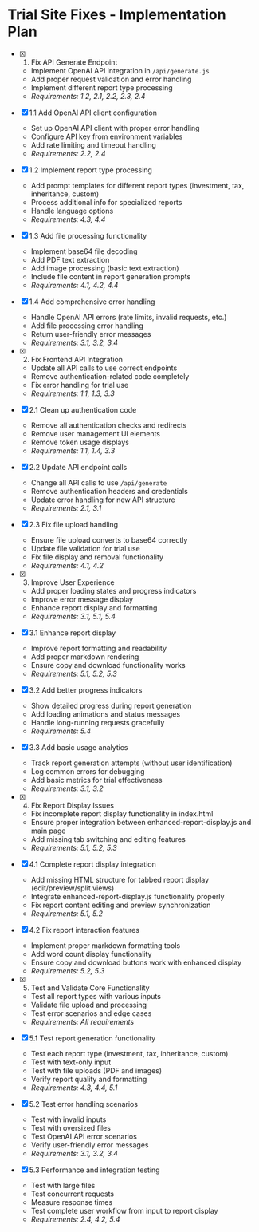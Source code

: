 # Trial Site Fixes - Implementation Plan

- [x] 1. Fix API Generate Endpoint
  - Implement OpenAI API integration in `/api/generate.js`
  - Add proper request validation and error handling
  - Implement different report type processing
  - _Requirements: 1.2, 2.1, 2.2, 2.3, 2.4_

- [x] 1.1 Add OpenAI API client configuration
  - Set up OpenAI API client with proper error handling
  - Configure API key from environment variables
  - Add rate limiting and timeout handling
  - _Requirements: 2.2, 2.4_

- [x] 1.2 Implement report type processing
  - Add prompt templates for different report types (investment, tax, inheritance, custom)
  - Process additional info for specialized reports
  - Handle language options
  - _Requirements: 4.3, 4.4_

- [x] 1.3 Add file processing functionality
  - Implement base64 file decoding
  - Add PDF text extraction
  - Add image processing (basic text extraction)
  - Include file content in report generation prompts
  - _Requirements: 4.1, 4.2, 4.4_

- [x] 1.4 Add comprehensive error handling
  - Handle OpenAI API errors (rate limits, invalid requests, etc.)
  - Add file processing error handling
  - Return user-friendly error messages
  - _Requirements: 3.1, 3.2, 3.4_

- [x] 2. Fix Frontend API Integration
  - Update all API calls to use correct endpoints
  - Remove authentication-related code completely
  - Fix error handling for trial use
  - _Requirements: 1.1, 1.3, 3.3_

- [x] 2.1 Clean up authentication code
  - Remove all authentication checks and redirects
  - Remove user management UI elements
  - Remove token usage displays
  - _Requirements: 1.1, 1.4, 3.3_

- [x] 2.2 Update API endpoint calls
  - Change all API calls to use `/api/generate`
  - Remove authentication headers and credentials
  - Update error handling for new API structure
  - _Requirements: 2.1, 3.1_

- [x] 2.3 Fix file upload handling
  - Ensure file upload converts to base64 correctly
  - Update file validation for trial use
  - Fix file display and removal functionality
  - _Requirements: 4.1, 4.2_

- [x] 3. Improve User Experience
  - Add proper loading states and progress indicators
  - Improve error message display
  - Enhance report display and formatting
  - _Requirements: 3.1, 5.1, 5.4_

- [x] 3.1 Enhance report display
  - Improve report formatting and readability
  - Add proper markdown rendering
  - Ensure copy and download functionality works
  - _Requirements: 5.1, 5.2, 5.3_

- [x] 3.2 Add better progress indicators
  - Show detailed progress during report generation
  - Add loading animations and status messages
  - Handle long-running requests gracefully
  - _Requirements: 5.4_

- [x] 3.3 Add basic usage analytics
  - Track report generation attempts (without user identification)
  - Log common errors for debugging
  - Add basic metrics for trial effectiveness
  - _Requirements: 3.1, 3.2_

- [x] 4. Fix Report Display Issues




  - Fix incomplete report display functionality in index.html
  - Ensure proper integration between enhanced-report-display.js and main page
  - Add missing tab switching and editing features
  - _Requirements: 5.1, 5.2, 5.3_

- [x] 4.1 Complete report display integration


  - Add missing HTML structure for tabbed report display (edit/preview/split views)
  - Integrate enhanced-report-display.js functionality properly
  - Fix report content editing and preview synchronization
  - _Requirements: 5.1, 5.2_

- [x] 4.2 Fix report interaction features


  - Implement proper markdown formatting tools
  - Add word count display functionality
  - Ensure copy and download buttons work with enhanced display
  - _Requirements: 5.2, 5.3_

- [x] 5. Test and Validate Core Functionality





  - Test all report types with various inputs
  - Validate file upload and processing
  - Test error scenarios and edge cases
  - _Requirements: All requirements_

- [x] 5.1 Test report generation functionality


  - Test each report type (investment, tax, inheritance, custom)
  - Test with text-only input
  - Test with file uploads (PDF and images)
  - Verify report quality and formatting
  - _Requirements: 4.3, 4.4, 5.1_

- [x] 5.2 Test error handling scenarios


  - Test with invalid inputs
  - Test with oversized files
  - Test OpenAI API error scenarios
  - Verify user-friendly error messages
  - _Requirements: 3.1, 3.2, 3.4_

- [x] 5.3 Performance and integration testing


  - Test with large files
  - Test concurrent requests
  - Measure response times
  - Test complete user workflow from input to report display
  - _Requirements: 2.4, 4.2, 5.4_